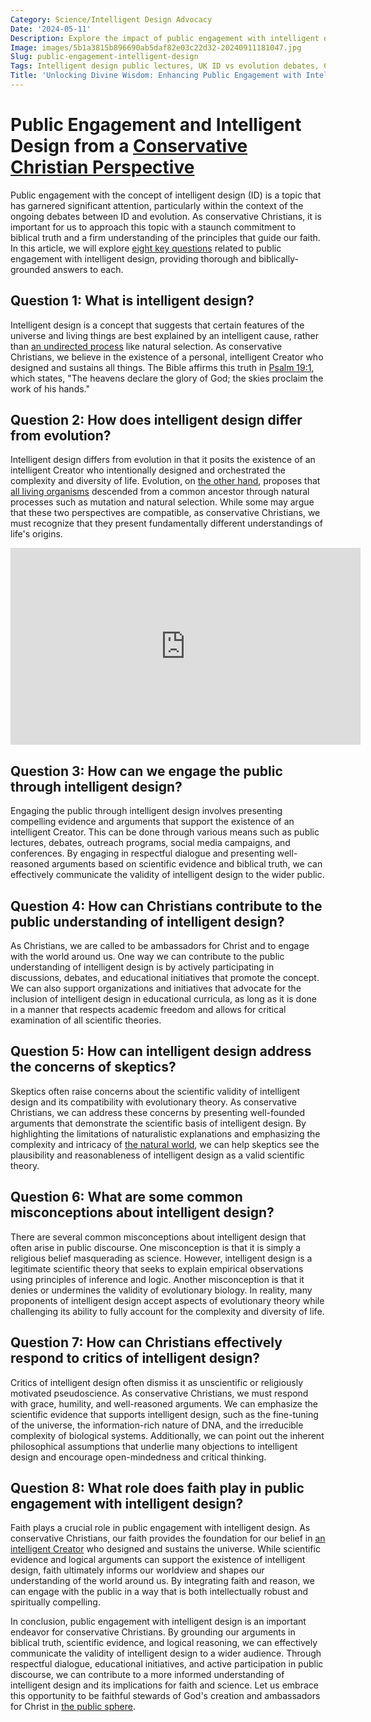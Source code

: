 ```yaml
---
Category: Science/Intelligent Design Advocacy
Date: '2024-05-11'
Description: Explore the impact of public engagement with intelligent design through UK lectures, debates, outreach programs, social media campaigns, and conferences. Delve into the intersection of ID and evolution in Christian outreach efforts.
Image: images/5b1a3815b896690ab5daf82e03c22d32-20240911181047.jpg
Slug: public-engagement-intelligent-design
Tags: Intelligent design public lectures, UK ID vs evolution debates, Christian ID outreach programs, Social media ID campaigns, Intelligent design UK conferences
Title: 'Unlocking Divine Wisdom: Enhancing Public Engagement with Intelligent Design'
---
```


# Public Engagement and Intelligent Design from a [Conservative Christian Perspective](/legal-challenges)

Public engagement with the concept of intelligent design (ID) is a topic that has garnered significant attention, particularly within the context of the ongoing debates between ID and evolution. As conservative Christians, it is important for us to approach this topic with a staunch commitment to biblical truth and a firm understanding of the principles that guide our faith. In this article, we will explore [eight key questions](/legal-challenges) related to public engagement with intelligent design, providing thorough and biblically-grounded answers to each.

## Question 1: What is intelligent design?

Intelligent design is a concept that suggests that certain features of the universe and living things are best explained by an intelligent cause, rather than [an undirected process](/evolutionary-theory-flaws) like natural selection. As conservative Christians, we believe in the existence of a personal, intelligent Creator who designed and sustains all things. The Bible affirms this truth in [Psalm 19:1](https://www.bibleref.com/Psalm/19/Psalm-19-1.html), which states, "The heavens declare the glory of God; the skies proclaim the work of his hands."

## Question 2: How does intelligent design differ from evolution?

Intelligent design differs from evolution in that it posits the existence of an intelligent Creator who intentionally designed and orchestrated the complexity and diversity of life. Evolution, on [the other hand](/understanding-the-difference-between-water-baptism-and-spirit-baptism-a-comprehensive-guide-for-christian-believers), proposes that [all living organisms](/genetic-evidence-challenges) descended from a common ancestor through natural processes such as mutation and natural selection. While some may argue that these two perspectives are compatible, as conservative Christians, we must recognize that they present fundamentally different understandings of life's origins.


<iframe width="560" height="315" src="https://www.youtube.com/embed/i7HBm9n_MJU" frameborder="0" allow="autoplay; encrypted-media" allowfullscreen></iframe>


## Question 3: How can we engage the public through intelligent design?

Engaging the public through intelligent design involves presenting compelling evidence and arguments that support the existence of an intelligent Creator. This can be done through various means such as public lectures, debates, outreach programs, social media campaigns, and conferences. By engaging in respectful dialogue and presenting well-reasoned arguments based on scientific evidence and biblical truth, we can effectively communicate the validity of intelligent design to the wider public.

## Question 4: How can Christians contribute to the public understanding of intelligent design?

As Christians, we are called to be ambassadors for Christ and to engage with the world around us. One way we can contribute to the public understanding of intelligent design is by actively participating in discussions, debates, and educational initiatives that promote the concept. We can also support organizations and initiatives that advocate for the inclusion of intelligent design in educational curricula, as long as it is done in a manner that respects academic freedom and allows for critical examination of all scientific theories.

## Question 5: How can intelligent design address the concerns of skeptics?

Skeptics often raise concerns about the scientific validity of intelligent design and its compatibility with evolutionary theory. As conservative Christians, we can address these concerns by presenting well-founded arguments that demonstrate the scientific basis of intelligent design. By highlighting the limitations of naturalistic explanations and emphasizing the complexity and intricacy of [the natural world](/scripture-based-scientific-models), we can help skeptics see the plausibility and reasonableness of intelligent design as a valid scientific theory.

## Question 6: What are some common misconceptions about intelligent design?

There are several common misconceptions about intelligent design that often arise in public discourse. One misconception is that it is simply a religious belief masquerading as science. However, intelligent design is a legitimate scientific theory that seeks to explain empirical observations using principles of inference and logic. Another misconception is that it denies or undermines the validity of evolutionary biology. In reality, many proponents of intelligent design accept aspects of evolutionary theory while challenging its ability to fully account for the complexity and diversity of life.

## Question 7: How can Christians effectively respond to critics of intelligent design?

Critics of intelligent design often dismiss it as unscientific or religiously motivated pseudoscience. As conservative Christians, we must respond with grace, humility, and well-reasoned arguments. We can emphasize the scientific evidence that supports intelligent design, such as the fine-tuning of the universe, the information-rich nature of DNA, and the irreducible complexity of biological systems. Additionally, we can point out the inherent philosophical assumptions that underlie many objections to intelligent design and encourage open-mindedness and critical thinking.

## Question 8: What role does faith play in public engagement with intelligent design?

Faith plays a crucial role in public engagement with intelligent design. As conservative Christians, our faith provides the foundation for our belief in [an intelligent Creator](/scientific-research-creationism) who designed and sustains the universe. While scientific evidence and logical arguments can support the existence of intelligent design, faith ultimately informs our worldview and shapes our understanding of the world around us. By integrating faith and reason, we can engage with the public in a way that is both intellectually robust and spiritually compelling.

In conclusion, public engagement with intelligent design is an important endeavor for conservative Christians. By grounding our arguments in biblical truth, scientific evidence, and logical reasoning, we can effectively communicate the validity of intelligent design to a wider audience. Through respectful dialogue, educational initiatives, and active participation in public discourse, we can contribute to a more informed understanding of intelligent design and its implications for faith and science. Let us embrace this opportunity to be faithful stewards of God's creation and ambassadors for Christ in [the public sphere](/christian-symbols-in-public-spaces).